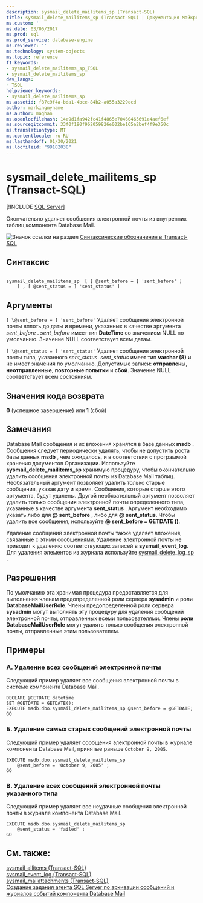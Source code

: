 ```yaml
---
description: sysmail_delete_mailitems_sp (Transact-SQL)
title: sysmail_delete_mailitems_sp (Transact-SQL) | Документация Майкрософт
ms.custom: ''
ms.date: 03/06/2017
ms.prod: sql
ms.prod_service: database-engine
ms.reviewer: ''
ms.technology: system-objects
ms.topic: reference
f1_keywords:
- sysmail_delete_mailitems_sp_TSQL
- sysmail_delete_mailitems_sp
dev_langs:
- TSQL
helpviewer_keywords:
- sysmail_delete_mailitems_sp
ms.assetid: f87c9f4a-bda1-4bce-84b2-a055a3229ecd
author: markingmyname
ms.author: maghan
ms.openlocfilehash: 14e9d1fa942fc41f4865e70460465691e4aef6ef
ms.sourcegitcommit: 33f0f190f962059826e002be165a2bef4f9e350c
ms.translationtype: MT
ms.contentlocale: ru-RU
ms.lasthandoff: 01/30/2021
ms.locfileid: "99182038"
---
```

# <a name="sysmail_delete_mailitems_sp-transact-sql"></a>sysmail_delete_mailitems_sp (Transact-SQL)
[!INCLUDE [SQL Server](../../includes/applies-to-version/sqlserver.md)]

  Окончательно удаляет сообщения электронной почты из внутренних таблиц компонента Database Mail.  
  
 ![Значок ссылки на раздел](../../database-engine/configure-windows/media/topic-link.gif "Значок ссылки на раздел") [Синтаксические обозначения в Transact-SQL](../../t-sql/language-elements/transact-sql-syntax-conventions-transact-sql.md)  
  
## <a name="syntax"></a>Синтаксис  
  
```  
  
sysmail_delete_mailitems_sp  [ [ @sent_before = ] 'sent_before' ]  
    [ , [ @sent_status = ] 'sent_status' ]  
```  
  
## <a name="arguments"></a>Аргументы  
`[ \@sent_before = ] 'sent_before'` Удаляет сообщения электронной почты вплоть до даты и времени, указанных в качестве аргумента *sent_before* . *sent_before* имеет тип **DateTime** со значением NULL по умолчанию. Значение NULL соответствует всем датам.  
  
`[ \@sent_status = ] 'sent_status'` Удаляет сообщения электронной почты типа, указанного *sent_status*. *sent_status* имеет тип **varchar (8)** и не имеет значения по умолчанию. Допустимые записи: **отправлены**, **неотправленные**, **повторные попытки** и **сбой**. Значение NULL соответствует всем состояниям.  
  
## <a name="return-code-values"></a>Значения кода возврата  
 **0** (успешное завершение) или **1** (сбой)  
  
## <a name="remarks"></a>Замечания  
 Database Mail сообщения и их вложения хранятся в базе данных **msdb** . Сообщения следует периодически удалять, чтобы не допустить роста базы данных **msdb** , чем ожидалось, и в соответствии с программой хранения документов Организации. Используйте **sysmail_delete_mailitems_sp** хранимую процедуру, чтобы окончательно удалить сообщения электронной почты из Database Mail таблиц. Необязательный аргумент позволяет удалить только старые сообщения, указав дату и время. Сообщения, которые старше этого аргумента, будут удалены. Другой необязательный аргумент позволяет удалить только сообщения электронной почты определенного типа, указанные в качестве аргумента **sent_status** . Аргумент необходимо указать либо для **\@ sent_before** , либо для **\@ sent_status**. Чтобы удалить все сообщения, используйте **\@ sent_before = GETDATE ()**.  
  
 Удаление сообщений электронной почты также удаляет вложения, связанные с этими сообщениями. Удаление электронной почты не приводит к удалению соответствующих записей в **sysmail_event_log**. Для удаления элементов из журнала используйте [sysmail_delete_log_sp](../../relational-databases/system-stored-procedures/sysmail-delete-log-sp-transact-sql.md) .  
  
## <a name="permissions"></a>Разрешения  
 По умолчанию эта хранимая процедура предоставляется для выполнения членам предопределенной роли сервера **sysadmin** и роли **DatabaseMailUserRole**. Члены предопределенной роли сервера **sysadmin** могут выполнять эту процедуру для удаления сообщений электронной почты, отправленных всеми пользователями. Члены **роли DatabaseMailUserRole** могут удалять только сообщения электронной почты, отправленные этим пользователем.  
  
## <a name="examples"></a>Примеры  
  
### <a name="a-deleting-all-e-mails"></a>A. Удаление всех сообщений электронной почты  
 Следующий пример удаляет все сообщения электронной почты в системе компонента Database Mail.  
  
```  
DECLARE @GETDATE datetime  
SET @GETDATE = GETDATE();  
EXECUTE msdb.dbo.sysmail_delete_mailitems_sp @sent_before = @GETDATE;  
GO  
```  
  
### <a name="b-deleting-the-oldest-e-mails"></a>Б. Удаление самых старых сообщений электронной почты  
 Следующий пример удаляет сообщения электронной почты в журнале компонента Database Mail, принятые раньше `October 9, 2005`.  
  
```  
EXECUTE msdb.dbo.sysmail_delete_mailitems_sp   
    @sent_before = 'October 9, 2005' ;  
GO  
```  
  
### <a name="c-deleting-all-e-mails-of-a-certain-type"></a>В. Удаление всех сообщений электронной почты указанного типа  
 Следующий пример удаляет все неудачные сообщения электронной почты в журнале компонента Database Mail.  
  
```  
EXECUTE msdb.dbo.sysmail_delete_mailitems_sp   
    @sent_status = 'failed' ;  
GO  
```  
  
## <a name="see-also"></a>См. также:  
 [sysmail_allitems &#40;Transact-SQL&#41;](../../relational-databases/system-catalog-views/sysmail-allitems-transact-sql.md)   
 [sysmail_event_log &#40;Transact-SQL&#41;](../../relational-databases/system-catalog-views/sysmail-event-log-transact-sql.md)   
 [sysmail_mailattachments &#40;Transact-SQL&#41;](../../relational-databases/system-catalog-views/sysmail-mailattachments-transact-sql.md)   
 [Создание задания агента SQL Server по архивации сообщений и журналов событий компонента Database Mail](../../relational-databases/database-mail/create-a-sql-server-agent-job-to-archive-database-mail-messages-and-event-logs.md)  
  
  
